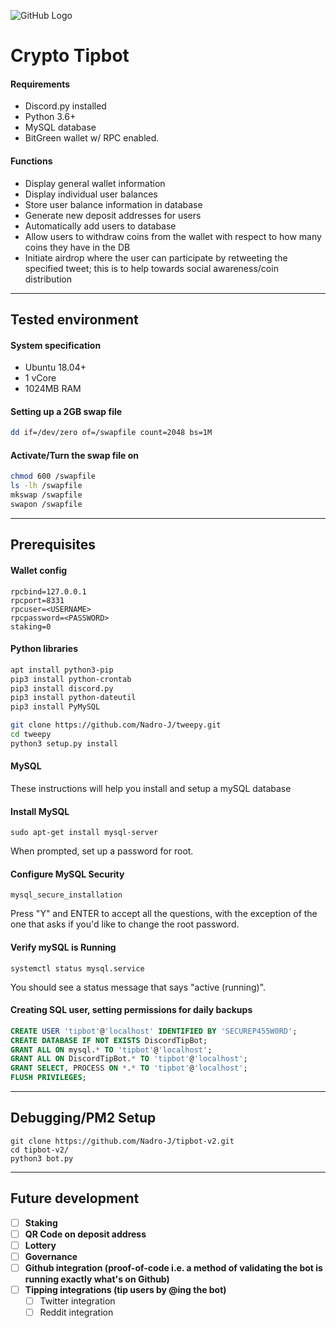 ![GitHub Logo](https://i.imgur.com/TJGzhQo.png)
# Crypto Tipbot
#### Requirements
* Discord.py installed
* Python 3.6+
* MySQL database
* BitGreen wallet w/ RPC enabled.

#### Functions
* Display general wallet information
* Display individual user balances
* Store user balance information in database
* Generate new deposit addresses for users
* Automatically add users to database
* Allow users to withdraw coins from the wallet with respect to how many coins they have in the DB
* Initiate airdrop where the user can participate by retweeting the specified tweet; this is to help towards social awareness/coin distribution

---

## Tested environment 
#### System specification
* Ubuntu 18.04+
* 1 vCore
* 1024MB RAM
#### Setting up a 2GB swap file
```sh
dd if=/dev/zero of=/swapfile count=2048 bs=1M
```
#### Activate/Turn the swap file on
```sh
chmod 600 /swapfile
ls -lh /swapfile
mkswap /swapfile
swapon /swapfile
```

---

## Prerequisites
#### Wallet config
```
rpcbind=127.0.0.1
rpcport=8331
rpcuser=<USERNAME>
rpcpassword=<PASSWORD>
staking=0
```

#### Python libraries
```sh
apt install python3-pip  
pip3 install python-crontab  
pip3 install discord.py  
pip3 install python-dateutil  
pip3 install PyMySQL

git clone https://github.com/Nadro-J/tweepy.git
cd tweepy
python3 setup.py install
```

#### MySQL
These instructions will help you install and setup a mySQL database
#### Install MySQL
```
sudo apt-get install mysql-server
```
When prompted, set up a password for root.

#### Configure MySQL Security
```
mysql_secure_installation
```
Press "Y" and ENTER to accept all the questions, with the exception of the one that asks if you'd like to change the root password.

#### Verify mySQL is Running
```
systemctl status mysql.service
```
You should see a status message that says "active (running)".

#### Creating SQL user, setting permissions for daily backups
```sql
CREATE USER 'tipbot'@'localhost' IDENTIFIED BY 'SECUREP455W0RD';
CREATE DATABASE IF NOT EXISTS DiscordTipBot;
GRANT ALL ON mysql.* TO 'tipbot'@'localhost';
GRANT ALL ON DiscordTipBot.* TO 'tipbot'@'localhost';
GRANT SELECT, PROCESS ON *.* TO 'tipbot'@'localhost';
FLUSH PRIVILEGES;
```

---

## Debugging/PM2 Setup
```
git clone https://github.com/Nadro-J/tipbot-v2.git
cd tipbot-v2/
python3 bot.py
```

---

## Future development
- [ ] **Staking**
- [ ] **QR Code on deposit address**
- [ ] **Lottery**
- [ ] **Governance**
- [ ] **Github integration (proof-of-code i.e. a method of validating the bot is running exactly what's on Github)**
- [ ] **Tipping integrations (tip users by @ing the bot)**
    - [ ] Twitter integration
    - [ ] Reddit integration